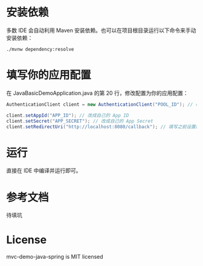 # 安装依赖

多数 IDE 会自动利用 Maven 安装依赖。也可以在项目根目录运行以下命令来手动安装依赖：

```shell
./mvnw dependency:resolve
```

# 填写你的应用配置

在 JavaBasicDemoApplication.java 的第 20 行，修改配置为你的应用配置：

```java
AuthenticationClient client = new AuthenticationClient("POOL_ID"); // 改成自己的用户池ID

client.setAppId("APP_ID"); // 改成自己的 App ID
client.setSecret("APP_SECRET"); // 改成自己的 App Secret
client.setRedirectUri("http://localhost:8080/callback"); // 填写之前设置的回调地址
```

# 运行

直接在 IDE 中编译并运行即可。

# 参考文档

待填坑

# License

mvc-demo-java-spring is MIT licensed
